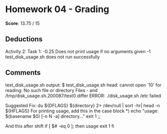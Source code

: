 Homework 04 - Grading
=====================

**Score**: 13.75 / 15

Deductions
----------
Activity 2: Task 1:
-0.25 Does not print usage if no arguments given
-1	test_disk_usage.sh does not run successfully

Comments
--------

test_disk_usage.sh output:
$ test_disk_usage.sh
head: cannot open `10' for reading: No such file or directory
Files - and /tmp/disk_usage.sh.200087/test0 differ
ERROR: ./disk_usage.sh /etc failed

Suggested Fix:
    du ${DFLAGS} ${directory} 2> /dev/null | sort -hr| head -n ${HFLAGS}
For printing usage, add this in the case block
        *)
            echo "usage: $(basename $0) [-n N -a] directory..."
            exit 1
            ;;

And this after shift
if [ $# -eq 0 ]; then
    usage
    exit 1
fi
